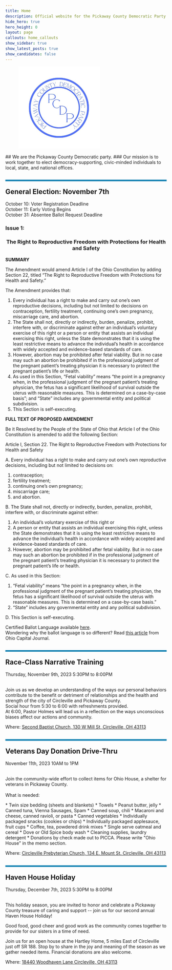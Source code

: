 ```yaml
---
title: Home
description: Official website for the Pickaway County Democratic Party - Ohio
hide_hero: true
hero_height: 0
layout: page
callouts: home_callouts
show_sidebar: true
show_latest_posts: true
show_candidates: false
---
```


<style>
.horizontal-line {
    padding-top: 20px;
    border-top: 5px solid #1884B3; 
}
</style>
<div class="has-text-centered">
<figure class="image is-inline-block">
<img src="/img/PCDPLogo256.png">
</figure>
</div>
## We are the Pickaway County Democratic party.
### Our mission is to work together to elect democracy-supporting, civic-minded individuals to local, state, and national offices.

<h2 class="title is-3 horizontal-line">
General Election: November 7th
</h2>
<p class="is-size-5">
October 10: Voter Registration Deadline<br>
October 11: Early Voting Begins<br>
October 31: Absentee Ballot Request Deadline<br>
</p>
<h3 class="title is-4">
Issue 1:
</h3>
<div class="box">
<h3 style="text-align: center;"><strong>The Right to Reproductive Freedom with Protections for Health and Safety</strong></h3>
<p><strong>SUMMARY</strong></p>
<p>The Amendment would amend Article I of the Ohio Constitution by adding Section 22, titled “The Right to Reproductive Freedom with Protections for Health and Safety.”</p>
<p>The Amendment provides that:</p>
<ol>
<li>Every individual has a right to make and carry out one’s own reproductive decisions, including but not limited to decisions on contraception, fertility treatment, continuing one’s own pregnancy, miscarriage care, and abortion.</li>
<li>The State shall not, directly or indirectly, burden, penalize, prohibit, interfere with, or discriminate against either an individual’s voluntary exercise of this right or a person or entity that assists an individual exercising this right, unless the State demonstrates that it is using the least restrictive means to advance the individual’s health in accordance with widely accepted and evidence-based standards of care.</li>
<li>However, abortion may be prohibited after fetal viability. But in no case may such an abortion be prohibited if in the professional judgment of the pregnant patient’s treating physician it is necessary to protect the pregnant patient’s life or health.</li>
<li>As used in this Section, “Fetal viability” means “the point in a pregnancy when, in the professional judgment of the pregnant patient’s treating physician, the fetus has a significant likelihood of survival outside the uterus with reasonable measures. This is determined on a case-by-case basis”; and “State” includes any governmental entity and political subdivision.</li>
<li>This Section is self-executing.</li>
</ol>
<p><strong>FULL TEXT OF PROPOSED AMENDMENT</strong></p>
<p>Be it Resolved by the People of the State of Ohio that Article I of the Ohio Constitution is amended to add the following Section:</p>
<p>Article I, Section 22. The Right to Reproductive Freedom with Protections for Health and Safety</p>
<p>A. Every individual has a right to make and carry out one’s own reproductive decisions, including but not limited to decisions on:</p>
<ol>
<li>contraception;</li>
<li>fertility treatment;</li>
<li>continuing one’s own pregnancy;</li>
<li>miscarriage care;</li>
<li>and abortion.</li>
</ol>
<p>B. The State shall not, directly or indirectly, burden, penalize, prohibit, interfere with, or discriminate against either:</p>
<ol>
<li>An individual’s voluntary exercise of this right or</li>
<li>A person or entity that assists an individual exercising this right, unless the State demonstrates that it is using the least restrictive means to advance the individual’s health in accordance with widely accepted and evidence-based standards of care.</li>
<li>However, abortion may be prohibited after fetal viability. But in no case may such an abortion be prohibited if in the professional judgment of the pregnant patient’s treating physician it is necessary to protect the pregnant patient’s life or health.</li>
</ol>
<p>C. As used in this Section:</p>
<ol>
<li>“Fetal viability” means “the point in a pregnancy when, in the professional judgment of the pregnant patient’s treating physician, the fetus has a significant likelihood of survival outside the uterus with reasonable measures. This is determined on a case-by-case basis.”</li>
<li>“State” includes any governmental entity and any political subdivision.</li>
</ol>
<p>D. This Section is self-executing.</p>
</div>
Certified Ballot Language available <a href="https://www.ohiosos.gov/globalassets/ballotboard/2023/certified-language-9-21-ballot-board.pdf">here</a>.
<br>Wondering why the ballot language is so different? Read <a href="https://ohiocapitaljournal.com/2023/08/24/split-ballot-board-approves-reproductive-rights-amendment-summary-written-by-ohio-sec-of-state/">this article</a> from Ohio Capital Journal.
<br>

<h2 class="title is-3 horizontal-line">
Race-Class Narrative Training</h2>
<div class="is-size-4">Thursday, November 9th, 2023 5:30PM to 8:00PM</div><br>
<p class="is-size-5">
Join us as we develop an understanding of the ways our personal behaviors contribute to the benefit or detriment of relationships and the health and strength of the city of Circleville and Pickaway County.<br>
Social hour from 5:30 to 6:00 with refreshments provided.<br>
At 6:00, Pastor Holmes will lead us in a reflection on the ways unconscious biases affect our actions and community.<br>
</p>
Where: <a href="https://maps.app.goo.gl/3LY9Y7auFrRAXWcB9">Second Baptist Church, 130 W Mill St, Circleville, OH 43113</a>

<h2 class="title is-3 horizontal-line">
Veterans Day Donation Drive-Thru
</h2>
<div class="is-size-4">November 11th, 2023 10AM to 1PM</div><br>

<p class="is-size-5">
Join the community-wide effort to collect items for Ohio House, a shelter for veterans in Pickaway County.
<br><br>
What is needed:
</p>
* Twin size bedding (sheets and blankets)
* Towels
* Peanut butter, jelly
* Canned tuna, Vienna Sausages, Spam
* Canned soup, chili
* Macaroni and cheese, canned ravioli, or pasta
* Canned vegetables
* Individually packaged snacks (cookies or chips)
* Individually packaged applesauce, fruit cups
* Coffee, tea, powdered drink mixes
* Single serve oatmeal and cereal
* Dove or Old Spice body wash
* Cleaning supplies, laundry detergent
* Donations by check made out to PICCA. Please write "Ohio House" in the memo section.

Where: <a href="https://maps.app.goo.gl/KfiYAmufi5a8fAXHA">Circleville Prebyterian Church, 134 E. Mount St. Circleville, OH 43113</a>



<h2 class="title is-3 horizontal-line">
Haven House Holiday
</h2>
<div class="is-size-4">Thursday, December 7th, 2023 5:30PM to 8:00PM</div><br>
<p class="is-size-5">
This holiday season, you are invited to honor and celebrate a Pickaway County treasure of caring and support -- join us for our second annual Haven House Holiday!<br>

Good food, good cheer and good work as the community comes together to provide for our sisters in a time of need.<br>

Join us for an open house at the Hartley Home, 5 miles East of Circleville just off SR 188. Stop by to share in the joy and meaning of the season as we gather needed items. Financial donations are also welcome.
</p>
Where: <a href="https://maps.app.goo.gl/fgro1h2J4ECRVPbs5">18440 Woodhaven Lane Circleville, OH 43113</a>





